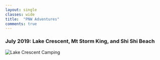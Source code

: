 ```yaml
---
layout: single
classes: wide
title:  "PNW Adventures"
comments: true
---
```


### July 2019: Lake Crescent, Mt Storm King, and Shi Shi Beach

![Lake Crescent Camping](/images/1.jpeg)


 

